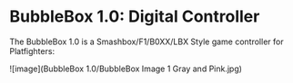 # BubbleBox 1.0: Digital Controller
 The BubbleBox 1.0 is a Smashbox/F1/B0XX/LBX Style game controller for Platfighters:
 
![image](BubbleBox 1.0/BubbleBox Image 1 Gray and Pink.jpg)
